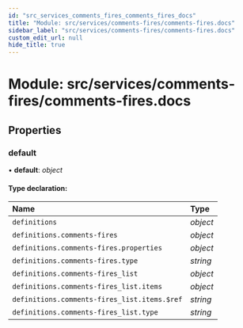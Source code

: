 ```yaml
---
id: "src_services_comments_fires_comments_fires_docs"
title: "Module: src/services/comments-fires/comments-fires.docs"
sidebar_label: "src/services/comments-fires/comments-fires.docs"
custom_edit_url: null
hide_title: true
---
```


# Module: src/services/comments-fires/comments-fires.docs

## Properties

### default

• **default**: *object*

#### Type declaration:

Name | Type |
:------ | :------ |
`definitions` | *object* |
`definitions.comments-fires` | *object* |
`definitions.comments-fires.properties` | *object* |
`definitions.comments-fires.type` | *string* |
`definitions.comments-fires_list` | *object* |
`definitions.comments-fires_list.items` | *object* |
`definitions.comments-fires_list.items.$ref` | *string* |
`definitions.comments-fires_list.type` | *string* |

